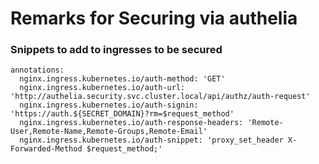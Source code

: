# Remarks for Securing via authelia

### Snippets to add to ingresses to be secured

```
annotations:
  nginx.ingress.kubernetes.io/auth-method: 'GET'
  nginx.ingress.kubernetes.io/auth-url: 'http://authelia.security.svc.cluster.local/api/authz/auth-request'
  nginx.ingress.kubernetes.io/auth-signin: 'https://auth.${SECRET_DOMAIN}?rm=$request_method'
  nginx.ingress.kubernetes.io/auth-response-headers: 'Remote-User,Remote-Name,Remote-Groups,Remote-Email'
  nginx.ingress.kubernetes.io/auth-snippet: 'proxy_set_header X-Forwarded-Method $request_method;'
```
